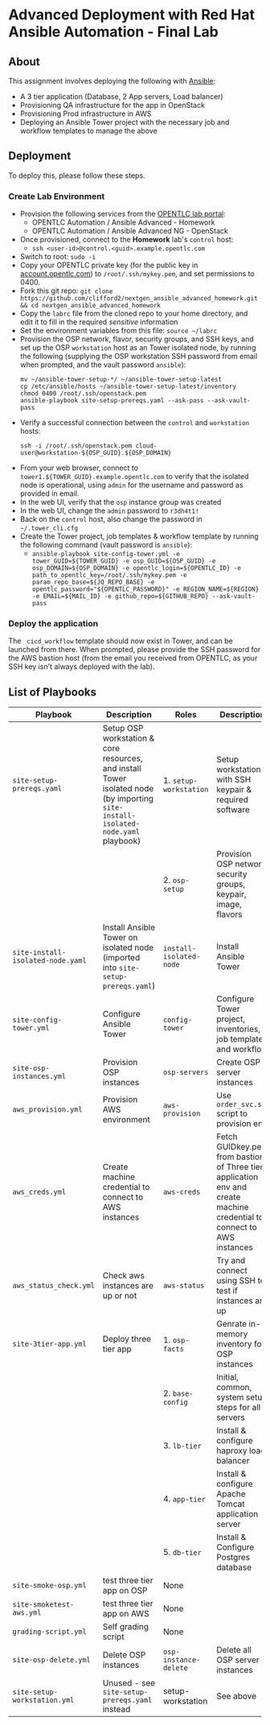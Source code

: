# Advanced Deployment with Red Hat Ansible Automation - Final Lab

## About

This assignment involves deploying the following with [Ansible](https://ansible.com/):

- A 3 tier application (Database, 2 App servers, Load balancer)
- Provisioning QA infrastructure for the app in OpenStack
- Provisioning Prod infrastructure in AWS
- Deploying an Ansible Tower project with the necessary job and workflow templates to manage the above

## Deployment

To deploy this, please follow these steps.

### Create Lab Environment

- Provision the following services from the [OPENTLC lab portal](https://labs.opentlc.com/):
	- OPENTLC Automation / Ansible Advanced - Homework
	- OPENTLC Automation / Ansible Advanced NG - OpenStack
- Once provisioned, connect to the **Homework** lab's `control` host:
	- `ssh <user-id>@control.<guid>.example.opentlc.com`
- Switch to root: `sudo -i`
- Copy your OPENTLC private key (for the public key in [account.opentlc.com](https://account.opentlc.com/account/)) to `/root/.ssh/mykey.pem`, and set permissions to 0400.
- Fork this git repo: `git clone https://github.com/clifford2/nextgen_ansible_advanced_homework.git && cd nextgen_ansible_advanced_homework`
- Copy the `labrc` file from the cloned repo to your home directory, and edit it to fill in the required *sensitive* information
- Set the environment variables from this file: `source ~/labrc`
- Provision the OSP network, flavor, security groups, and SSH keys, and set up the OSP `workstation` host as an Tower isolated node, by running the following (supplying the OSP workstation SSH password from email when prompted, and the vault password `ansible`):
	```
	mv ~/ansible-tower-setup-*/ ~/ansible-tower-setup-latest
	cp /etc/ansible/hosts ~/ansible-tower-setup-latest/inventory
	chmod 0400 /root/.ssh/openstack.pem
	ansible-playbook site-setup-prereqs.yaml --ask-pass --ask-vault-pass
	```
- Verify a successful connection between the `control` and `workstation` hosts:
	```
	ssh -i /root/.ssh/openstack.pem cloud-user@workstation-${OSP_GUID}.${OSP_DOMAIN}
	```
- From your web browser, connect to `tower1.${TOWER_GUID}.example.opentlc.com` to verify that the isolated node is operational, using `admin` for the username and password as provided in email.
- In the web UI, verify that the `osp` instance group was created
- In the web UI, change the `admin` password to `r3dh4t1!`
- Back on the `control` host, also change the password in `~/.tower_cli.cfg`
- Create the Tower project, job templates & workflow template by running the following command (vault password is `ansible`):
	- `ansible-playbook site-config-tower.yml -e tower_GUID=${TOWER_GUID} -e osp_GUID=${OSP_GUID} -e osp_DOMAIN=${OSP_DOMAIN} -e opentlc_login=${OPENTLC_ID} -e path_to_opentlc_key=/root/.ssh/mykey.pem -e param_repo_base=${JQ_REPO_BASE} -e opentlc_password="${OPENTLC_PASSWORD}" -e REGION_NAME=${REGION} -e EMAIL=${MAIL_ID} -e github_repo=${GITHUB_REPO} --ask-vault-pass`

### Deploy the application

The ` cicd_workflow` template should now exist in Tower, and can be launched from there.
When prompted, please provide the SSH password for the AWS bastion host (from the email you received from OPENTLC, as your SSH key isn't always deployed with the lab).

## List of Playbooks

| Playbook | Description | Roles | Description |
| -------- | ----------- | ----- | ----------- |
| `site-setup-prereqs.yaml` | Setup OSP workstation & core resources, and install Tower isolated node (by importing `site-install-isolated-node.yaml` playbook) | 1. `setup-workstation` | Setup workstation with SSH keypair & required software |
| | | 2. `osp-setup` | Provision OSP network, security groups, keypair, image, flavors |
| `site-install-isolated-node.yaml` | Install Ansible Tower on isolated node (imported into `site-setup-prereqs.yaml`) | `install-isolated-node` | Install Ansible Tower |
| `site-config-tower.yml` | Configure Ansible Tower | `config-tower` | Configure Tower project, inventories, job templates and workflow |
| `site-osp-instances.yml` | Provision OSP instances | `osp-servers` | Create OSP server instances |
| `aws_provision.yml` | Provision AWS environment | `aws-provision` | Use `order_svc.sh` script to provision env |
| `aws_creds.yml` | Create machine credential to connect to AWS instances | `aws-creds` | Fetch GUIDkey.pem from bastion of Three tier application env and create machine credential to connect to AWS instances |
| `aws_status_check.yml` | Check aws instances are up or not | `aws-status` | Try and connect using SSH to test if instances are up |
| `site-3tier-app.yml` | Deploy three tier app | 1. `osp-facts` | Genrate in-memory inventory for OSP instances |
| | | 2. `base-config` | Initial, common, system setup steps for all servers |
| | | 3. `lb-tier` | Install & configure haproxy load balancer |
| | | 4. `app-tier` | Install & configure Apache Tomcat application server |
| | | 5. `db-tier` | Install & Configure Postgres database |
| `site-smoke-osp.yml` | test three tier app on OSP | None |
| `site-smoketest-aws.yml` | test three tier app on AWS | None |
| `grading-script.yml` | Self grading script | None |
| `site-osp-delete.yml` | Delete OSP instances | `osp-instance-delete` | Delete all OSP server instances |
| `site-setup-workstation.yml` | Unused - see `site-setup-prereqs.yaml` instead | setup-workstation | See above |
